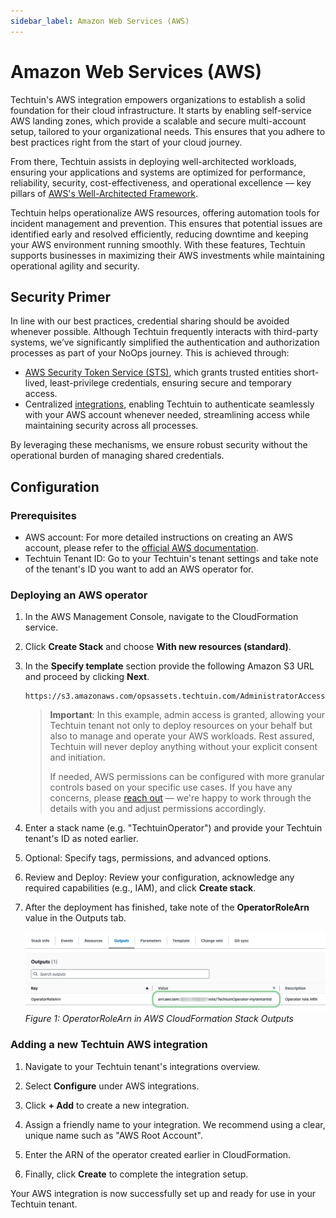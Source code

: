 ```yaml
---
sidebar_label: Amazon Web Services (AWS)
---
```


# Amazon Web Services (AWS)

Techtuin's AWS integration empowers organizations to establish a solid foundation for their cloud infrastructure. It starts by enabling self-service AWS landing zones, which provide a scalable and secure multi-account setup, tailored to your organizational needs. This ensures that you adhere to best practices right from the start of your cloud journey.

From there, Techtuin assists in deploying well-architected workloads, ensuring your applications and systems are optimized for performance, reliability, security, cost-effectiveness, and operational excellence — key pillars of [AWS's Well-Architected Framework](https://docs.aws.amazon.com/wellarchitected/latest/framework/welcome.html).

Techtuin helps operationalize AWS resources, offering automation tools for incident management and prevention. This ensures that potential issues are identified early and resolved efficiently, reducing downtime and keeping your AWS environment running smoothly. With these features, Techtuin supports businesses in maximizing their AWS investments while maintaining operational agility and security.

## Security Primer

In line with our best practices, credential sharing should be avoided whenever possible. Although Techtuin frequently interacts with third-party systems, we’ve significantly simplified the authentication and authorization processes as part of your NoOps journey. This is achieved through:

- [AWS Security Token Service (STS)](https://docs.aws.amazon.com/IAM/latest/UserGuide/id_credentials_temp.html), which grants trusted entities short-lived, least-privilege credentials, ensuring secure and temporary access.
- Centralized [integrations](./), enabling Techtuin to authenticate seamlessly with your AWS account whenever needed, streamlining access while maintaining security across all processes.

By leveraging these mechanisms, we ensure robust security without the operational burden of managing shared credentials.

## Configuration

### Prerequisites

- AWS account: For more detailed instructions on creating an AWS account, please refer to the [official AWS documentation](https://aws.amazon.com/resources/create-account/).
- Techtuin Tenant ID: Go to your Techtuin's tenant settings and take note of the tenant's ID you want to add an AWS operator for.

### Deploying an AWS operator

1) In the AWS Management Console, navigate to the CloudFormation service.

1) Click **Create Stack** and choose **With new resources (standard)**.

1) In the **Specify template** section provide the following Amazon S3 URL and proceed by clicking **Next**.

    ```
    https://s3.amazonaws.com/opsassets.techtuin.com/AdministratorAccess.json
    ```

    > **Important**: In this example, admin access is granted, allowing your Techtuin tenant not only to deploy resources on your behalf but also to manage and operate your AWS workloads. Rest assured, Techtuin will never deploy anything without your explicit consent and initiation.
    >
    > If needed, AWS permissions can be configured with more granular controls based on your specific use cases. If you have any concerns, please [reach out](https://urls.techtuin.com/contact) — we're happy to work through the details with you and adjust permissions accordingly.

1) Enter a stack name (e.g. "TechtuinOperator") and provide your Techtuin tenant's ID as noted earlier.

1) Optional: Specify tags, permissions, and advanced options.

1) Review and Deploy: Review your configuration, acknowledge any required capabilities (e.g., IAM), and click **Create stack**.

1) After the deployment has finished, take note of the **OperatorRoleArn** value in the Outputs tab.
    
    ![AWS CloudFormation Outputs - OperatorRoleArn](./assets/techtuin_aws_operator_outputs.png)
    *Figure 1: OperatorRoleArn in AWS CloudFormation Stack Outputs*

### Adding a new Techtuin AWS integration

1) Navigate to your Techtuin tenant's integrations overview.

1) Select **Configure** under AWS integrations.

1) Click **+ Add** to create a new integration.

1) Assign a friendly name to your integration. We recommend using a clear, unique name such as "AWS Root Account".

1) Enter the ARN of the operator created earlier in CloudFormation.

1) Finally, click **Create** to complete the integration setup.

Your AWS integration is now successfully set up and ready for use in your Techtuin tenant.
